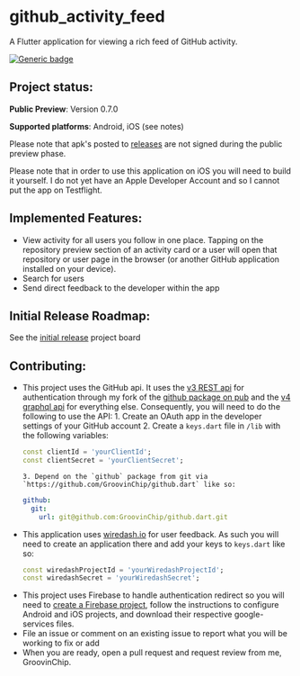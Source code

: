 # github_activity_feed

A Flutter application for viewing a rich feed of GitHub activity.

[![Generic badge](<https://badgen.net/badge/support/GitHub%20Spronsors/blue?icon=github()>)](https://github.com/sponsors/GroovinChip)

## Project status:

**Public Preview**: Version 0.7.0

**Supported platforms**: Android, iOS (see notes)

Please note that apk's posted to [releases](https://github.com/GroovinChip/GitHub-Activity-Feed/releases) are not signed during the public preview phase.

Please note that in order to use this application on iOS you will need to build it yourself. I do not yet have an Apple Developer Account and so I cannot put the app on Testflight.

## Implemented Features:

- View activity for all users you follow in one place. Tapping on the repository preview section of an activity card or a user will
  open that repository or user page in the browser (or another GitHub application installed on your device).
- Search for users
- Send direct feedback to the developer within the app

## Initial Release Roadmap:

See the [initial release](https://github.com/GroovinChip/GitHub-Activity-Feed/projects/3) project board

## Contributing:

- This project uses the GitHub api. It uses the [v3 REST api](https://developer.github.com/v3/) for authentication through my fork of the [github package on pub](https://pub.dev/packages/github)
  and the [v4 graphql api](https://developer.github.com/v4/) for everything else. Consequently, you will need to do the following to use the API: 1. Create an OAuth app in the developer settings of your GitHub account 2. Create a `keys.dart` file in `/lib` with the following variables:
  ```dart
  const clientId = 'yourClientId';
  const clientSecret = 'yourClientSecret';
  ```
      3. Depend on the `github` package from git via `https://github.com/GroovinChip/github.dart` like so:
  ```yaml
  github:
    git:
      url: git@github.com:GroovinChip/github.dart.git
  ```
- This application uses [wiredash.io](https://wiredash.io) for user feedback. As such you will need to create an application there and add your keys to `keys.dart` like so:
  ```dart
  const wiredashProjectId = 'yourWiredashProjectId';
  const wiredashSecret = 'yourWiredashSecret';
  ```
- This project uses Firebase to handle authentication redirect so you will need to [create a Firebase
  project](https://console.firebase.google.com), follow the instructions to configure Android and iOS projects,
  and download their respective google-services files.
- File an issue or comment on an existing issue to report what you will be working to fix or add
- When you are ready, open a pull request and request review from me, GroovinChip.
